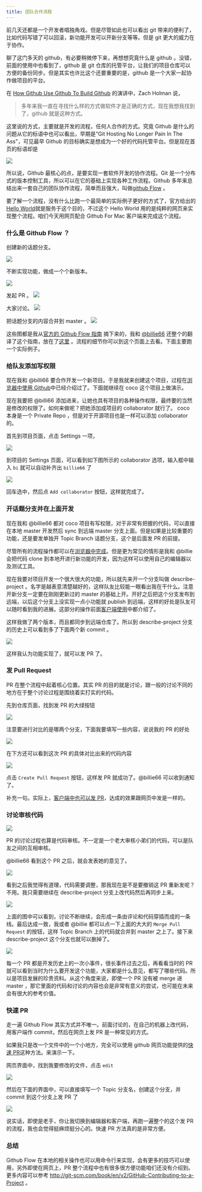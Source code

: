 ```yaml
---
title: 团队合作流程
---
```



前几天还都是一个开发者唱独角戏。但是尽管如此也可以看出 git 带来的便利了，比如代码写错了可以回滚，新功能开发可以开新分支等等。但是 git 更大的威力在于协作。

聊了这门多天的 github，有必要稍微停下来，再想想究竟什么是 github 。没错，前面的使用中也看到了，github 是 git 仓库的托管平台，让我们的项目仓库可以方便的备份同步。但是其实也许比这个还要重要的是，github 是一个大家一起协作做项目的平台。

在 [How Github Use Github To Build Github](https://www.youtube.com/watch?v=qyz3jkOBbQY) 的演讲中，Zach Holman 说，

>多年来我一直在寻找什么样的方式做软件才是正确的方式，现在我想我找到了，github 就是这种方式。


这里说的方式，主要就是开发的流程，任何人合作的方式。究竟 Github 是什么的问题从它的标语中也可以看出，早期是“Git Hosting No Longer Pain In The Ass"，可见最早 Github 的目标确实是想成为一个好的代码托管平台。但是现在首页的标语却是

![](images/github_flow/better_together.png)


所以说，Github 最核心的点，是要实现一套软件开发的协作流程。Git 是一个分布式的版本控制工具，所以可以在它的基础上实现各种工作流程。Github 多年来总结出来一套自己的团队协作流程，简单而且强大，叫做[github Flow](https://guides.github.com/introduction/flow/index.html) 。


要了解一个流程，没有什么比跑一个最简单的实际例子更好的方式了，官方给出的[Hello World](https://guides.github.com/activities/hello-world/)就是服务于这个目的，不过这个 Hello World 用的是纯粹的网页来实现整个流程。咱们今天用网页配合 Github For Mac 客户端来完成这个流程。


### 什么是 Github Flow ？

创建新的话题分支。

![](images/github_flow/new_branch.png)

不断实现功能，做成一个个新版本。

![](images/github_flow/make_changes.png)

发起 PR 。
![](images/github_flow/open_pr.png)

大家讨论。
![](images/github_flow/discuss.png)

把话题分支的内容合并到 master 。
![](images/github_flow/merge_in.png)


这些图都是我从[官方的 Github Flow 指南](https://guides.github.com/introduction/flow/index.html) 摘下来的，我和 [@billie66](http://github.com/billie66) 还整个的翻译了这个指南，放在了[这里](http://gitbeijing.com/flow) 。流程的细节你可以到这个页面上去看。下面主要跑一个实际例子。

<!-- http://git-scm.com/book/en/v2/GitHub-Contributing-to-a-Project 的例子就挺好 -->

### 给队友添加写权限

现在我和 @billi66 要合作开发一个新项目。于是我就来创建这个项目，过程在[浏览器中使用 Github](github_in_browser.html)中已经介绍过了。下面就继续在 coco 这个项目上做演示。

现在我要把 @billi66 添加进来，让她也具有项目的各种操作权限，最终要的当然是修改的权限了。如何来做呢？把她添加成项目的 collaborator 就行了。 coco 本身是一个 Private Repo ，但是对于开源项目也是一样可以添加 collaborator 的。

<!-- 未来跟 scoot 一样，用一个开源的项目放在那里，大家看看，挺好 -->


首先到项目页面，点击 Settings 一项，

![](images/github_flow/find_settings.png)

到项目的 Settings 页面，可以看到如下图所示的 collaborator 选项，输入框中输入 `bi` 就可以自动补齐出 `billie66` 了

![](images/github_flow/add_collaborator.png)

回车选中，然后点 `Add collaborator` 按钮，这样就完成了。

### 开话题分支并在上面开发

现在我和 @billie66 都对 coco 项目有写权限，对于非常有把握的代码，可以直接在本地 master 开发然后 sync 到远端 master 分支上面。但是如果是比较重要的功能，还是要发单独开 Topic Branch 话题分支，这个是后面发 PR 的前提。

尽管所有的流程操作都可以在[浏览器中完成](https://github.com/blog/1557-github-flow-in-the-browser)。但是更为常见的情形是我和 @billie 会把代码 clone 到本地开进行新功能的开发，因为这样可以使用自己的编辑器以及测试工具。

现在我要对项目开发一个很大很大的功能，所以就先来开一个分支叫做 describe-project 。名字是越表意清楚越好的，这样队友比较能一眼看出我在干什么。注意开新分支一定要在刚刚更新过的 master 的基础上开。开好之后把这个分支发布到远端，以后这个分支上没实现一点小功能就 publish 到远端，这样的好处是队友可以随时看到我的进展。这部分的操作前面[客户端使用](github_for_mac.html)中都介绍了。


这样我做了两个版本，而且都同步到远端仓库了。所以到 describe-project 分支的历史上可以看到多了下面两个新 commit 。

![](images/github_flow/two_commits.png)

这样我认为功能实现了，就可以发 PR 了。

### 发 Pull Request

PR 在整个流程中起着核心位置。其实 PR 的目的就是讨论，跟一般的讨论不同的地方在于整个讨论过程是围绕着实打实的代码。


先到仓库页面，找到发 PR 的大绿按钮

![](images/github_flow/compare_btn.png)

注意要进行对比的是哪两个分支，下面我要填写一些内容，说说我的 PR 的好处

![](images/github_flow/pr_main_view.png)

在下方还可以看到这次 PR 的具体对比出来的代码内容

![](images/github_flow/pr_content.png)

点击 `Create Pull Request` 按钮，这样发 PR 就成功了。@billie66 可以收到通知了。


补充一句。实际上，[客户端中也可以发 PR](https://github.com/blog/1946-create-pull-requests-with-github-for-mac)，达成的效果跟网页中发是一样的。

### 讨论审核代码

![](images/github_flow/final_pr.png)

PR 的讨论过程也算是代码审核。不一定是一个老大审核小弟们的代码，可以是队友之间的互相审核。

@billie66 看到这个 PR 之后，就会发表她的意见了。

![](images/github_flow/billie_comment.png)

看到之后我觉得有道理，代码需要调整，那我现在是不是要撤销这 PR 重新发呢？不用。我只需要继续在 describe-project 分支上改代码然后再同步上来。

![](images/github_flow/more_code.png)

上面的图中可以看到，讨论不断继续，会形成一条由评论和代码穿插而成的一条线。最后达成一致，我或者 @billie 都可以点一下上面的大大的 `Merge Pull Request` 的按钮，这样 Topic Branch 上的代码就合并到 master 之上了。接下来 describe-project 这个分支也就可以删掉了。

![](images/github_flow/delete_branch.png)


每一个 PR 都是开发历史上的一次小事件，很长事件过去之后，再看看当时的 PR 就可以看到当时为什么要开发这个功能，大家都是什么意见，都写了哪些代码。所以是项目发展的珍贵资料。从这个角度来说，即使一个 PR 没有被 merge 进 master ，那它里面的代码和讨论的内容也会是非常有意义的尝试，也可能在未来会有很大的参考价值。


### 快速 PR

走一遍 Github Flow 其实方式并不唯一。前面讨论的，在自己的机器上改代码，用客户端作 commit，然后在网页上发 PR 是一种常见的方式。

如果我只是改一个文件中的一个小地方，完全可以使用 github 网页功能提供的[快速 PR](https://github.com/blog/1945-quick-pull-requests)这种方法。来演示一下。

网页界面中，找到我要修改的文件，点击 `edit`

![](images/github_flow/quick_pr_view.png)

然后在下面的界面中，可以直接填写一个 Topic 分支名，创建这个分支，并 commit 到这个分支上发 PR 了

![](images/github_flow/quick_pr_view.png)


说实话，即使是老手，你让我切换到编辑器和客户端，再跑一遍整个的这个发 PR 的流程，我也会觉得挺麻烦挺分心的。快速 PR 方法真的是非常方便。


### 总结
Github Flow 在本地的相关操作也可以用命令行来实现，会有更多的技巧可以使用，另外即使在网页上，PR 整个流程中也有很多很方便功能咱们还没有介绍到。更多内容可以参考 <http://git-scm.com/book/en/v2/GitHub-Contributing-to-a-Project> 。